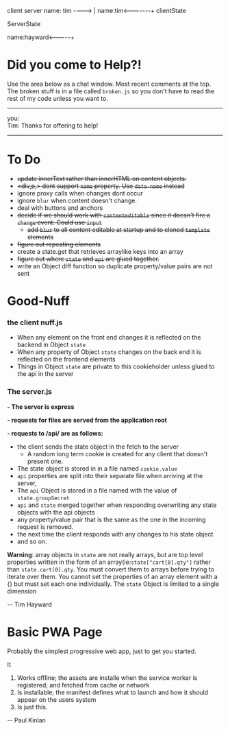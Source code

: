 client         server
name: tim ----> |
name:tim<-------+  clientState

ServerState

name:hayward<-----+

# Did you come to Help?!

Use the area below as a chat window. Most recent comments at the top.
The broken stuff is in a file called `broken.js` so you don't have to read
the rest of my code unless you want to.

---

you:  
Tim: Thanks for offering to help!

---

# To Do

- ~~update innerText rather than innerHTML on content objects.~~
- ~~<div,p,> dont support `name` property. Use `data-name` instead~~
- ignore proxy calls when changes dont occur
- ignore `blur` when content doesn't change.
- deal with buttons and anchors
- ~~decide if we should work with `contenteditable` since it doesn't fire a `change` event. Could use `input`~~
  - ~~add `blur` to all content editable at startup and to cloned `template` elements~~
- ~~figure out repeating elements~~
- create a state.get that retrieves arraylike keys into an array
- ~~figure out where `state` and `api` are glued together.~~
- write an Object diff function so duplicate property/value pairs are not sent

# Good-Nuff

### the client nuff.js

- When any element on the front end changes it is reflected on the backend in Object `state`
- When any property of Object `state` changes on the back end it is reflected on the frontend elements
- Things in Object `state` are private to this cookieholder unless glued to the api in the server

### The server.js

**- The server is express**

**- requests for files are served from the application root**

**- requests to /api/ are as follows:**

- the client sends the state object in the fetch to the server
  - A random long term cookie is created for any client that doesn't present one.
- The state object is stored in in a file named `cookie.value`
- `api` properties are split into their separate file when arriving at the server,
- The `api` Object is stored in a file named with the value of `state.groupSecret`
- `api` and `state` merged together when responding overwriting any state objects with the api objects
- any property/value pair that is the same as the one in the incoming request is removed.
- the next time the client responds with any changes to his state object
- and so on.

**Warning**: array objects in `state` are not really arrays, but are top level properties written
in the form of an array(ie:`state["cart[0].qty"]` rather than `state.cart[0].qty`. You must convert them to arrays
before trying to iterate over them. You cannot set the properties of an array element with a {} but must
set each one individually. The `state` Object is limited to a single dimension

-- Tim Hayward

# Basic PWA Page

Probably the simplest progressive web app, just to get you started.

It

1. Works offline; the assets are installe when the service worker is registered; and fetched from cache or network
2. Is installable; the manifest defines what to launch and how it should appear on the users system
3. Is just this.

-- Paul Kinlan

